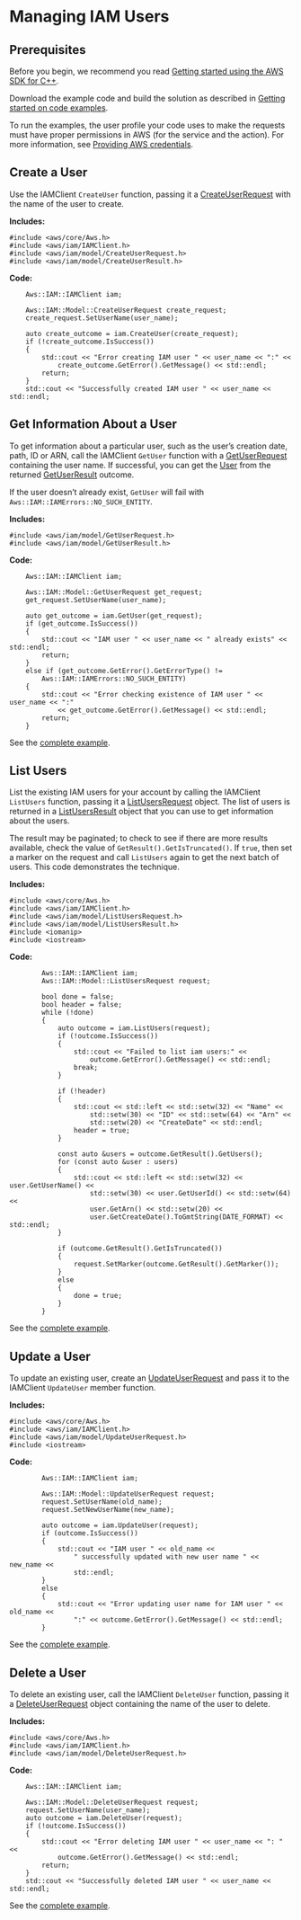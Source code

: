 # Managing IAM Users<a name="examples-iam-users"></a>

## Prerequisites<a name="codeExamplePrereq"></a>

Before you begin, we recommend you read [Getting started using the AWS SDK for C\+\+](getting-started.md)\. 

Download the example code and build the solution as described in [Getting started on code examples](getting-started-code-examples.md)\. 

To run the examples, the user profile your code uses to make the requests must have proper permissions in AWS \(for the service and the action\)\. For more information, see [Providing AWS credentials](credentials.md)\.

## Create a User<a name="create-a-user"></a>

Use the IAMClient `CreateUser` function, passing it a [CreateUserRequest](https://sdk.amazonaws.com/cpp/api/LATEST/class_aws_1_1_i_a_m_1_1_model_1_1_create_user_request.html) with the name of the user to create\.

 **Includes:** 

```
#include <aws/core/Aws.h>
#include <aws/iam/IAMClient.h>
#include <aws/iam/model/CreateUserRequest.h>
#include <aws/iam/model/CreateUserResult.h>
```

 **Code:** 

```
    Aws::IAM::IAMClient iam;
```

```
    Aws::IAM::Model::CreateUserRequest create_request;
    create_request.SetUserName(user_name);

    auto create_outcome = iam.CreateUser(create_request);
    if (!create_outcome.IsSuccess())
    {
        std::cout << "Error creating IAM user " << user_name << ":" <<
            create_outcome.GetError().GetMessage() << std::endl;
        return;
    }
    std::cout << "Successfully created IAM user " << user_name << std::endl;
```

## Get Information About a User<a name="get-information-about-a-user"></a>

To get information about a particular user, such as the user’s creation date, path, ID or ARN, call the IAMClient `GetUser` function with a [GetUserRequest](https://sdk.amazonaws.com/cpp/api/LATEST/class_aws_1_1_i_a_m_1_1_model_1_1_get_user_request.html) containing the user name\. If successful, you can get the [User](https://sdk.amazonaws.com/cpp/api/LATEST/class_aws_1_1_i_a_m_1_1_model_1_1_user.html) from the returned [GetUserResult](https://sdk.amazonaws.com/cpp/api/LATEST/class_aws_1_1_i_a_m_1_1_model_1_1_get_user_result.html) outcome\.

If the user doesn’t already exist, `GetUser` will fail with `Aws::IAM::IAMErrors::NO_SUCH_ENTITY`\.

 **Includes:** 

```
#include <aws/iam/model/GetUserRequest.h>
#include <aws/iam/model/GetUserResult.h>
```

 **Code:** 

```
    Aws::IAM::IAMClient iam;
```

```
    Aws::IAM::Model::GetUserRequest get_request;
    get_request.SetUserName(user_name);

    auto get_outcome = iam.GetUser(get_request);
    if (get_outcome.IsSuccess())
    {
        std::cout << "IAM user " << user_name << " already exists" << std::endl;
        return;
    }
    else if (get_outcome.GetError().GetErrorType() !=
        Aws::IAM::IAMErrors::NO_SUCH_ENTITY)
    {
        std::cout << "Error checking existence of IAM user " << user_name << ":"
            << get_outcome.GetError().GetMessage() << std::endl;
        return;
    }
```

See the [complete example](https://github.com/awsdocs/aws-doc-sdk-examples/tree/main/cpp/example_code/iam/create_user.cpp)\.

## List Users<a name="list-users"></a>

List the existing IAM users for your account by calling the IAMClient `ListUsers` function, passing it a [ListUsersRequest](https://sdk.amazonaws.com/cpp/api/LATEST/class_aws_1_1_i_a_m_1_1_model_1_1_list_users_request.html) object\. The list of users is returned in a [ListUsersResult](https://sdk.amazonaws.com/cpp/api/LATEST/class_aws_1_1_i_a_m_1_1_model_1_1_list_users_result.html) object that you can use to get information about the users\.

The result may be paginated; to check to see if there are more results available, check the value of `GetResult().GetIsTruncated()`\. If `true`, then set a marker on the request and call `ListUsers` again to get the next batch of users\. This code demonstrates the technique\.

 **Includes:** 

```
#include <aws/core/Aws.h>
#include <aws/iam/IAMClient.h>
#include <aws/iam/model/ListUsersRequest.h>
#include <aws/iam/model/ListUsersResult.h>
#include <iomanip>
#include <iostream>
```

 **Code:** 

```
        Aws::IAM::IAMClient iam;
        Aws::IAM::Model::ListUsersRequest request;

        bool done = false;
        bool header = false;
        while (!done)
        {
            auto outcome = iam.ListUsers(request);
            if (!outcome.IsSuccess())
            {
                std::cout << "Failed to list iam users:" <<
                    outcome.GetError().GetMessage() << std::endl;
                break;
            }

            if (!header)
            {
                std::cout << std::left << std::setw(32) << "Name" <<
                    std::setw(30) << "ID" << std::setw(64) << "Arn" <<
                    std::setw(20) << "CreateDate" << std::endl;
                header = true;
            }

            const auto &users = outcome.GetResult().GetUsers();
            for (const auto &user : users)
            {
                std::cout << std::left << std::setw(32) << user.GetUserName() <<
                    std::setw(30) << user.GetUserId() << std::setw(64) <<
                    user.GetArn() << std::setw(20) <<
                    user.GetCreateDate().ToGmtString(DATE_FORMAT) << std::endl;
            }

            if (outcome.GetResult().GetIsTruncated())
            {
                request.SetMarker(outcome.GetResult().GetMarker());
            }
            else
            {
                done = true;
            }
        }
```

See the [complete example](https://github.com/awsdocs/aws-doc-sdk-examples/tree/main/cpp/example_code/iam/list_users.cpp)\.

## Update a User<a name="update-a-user"></a>

To update an existing user, create an [UpdateUserRequest](https://sdk.amazonaws.com/cpp/api/LATEST/class_aws_1_1_i_a_m_1_1_model_1_1_update_user_request.html) and pass it to the IAMClient `UpdateUser` member function\.

 **Includes:** 

```
#include <aws/core/Aws.h>
#include <aws/iam/IAMClient.h>
#include <aws/iam/model/UpdateUserRequest.h>
#include <iostream>
```

 **Code:** 

```
        Aws::IAM::IAMClient iam;

        Aws::IAM::Model::UpdateUserRequest request;
        request.SetUserName(old_name);
        request.SetNewUserName(new_name);

        auto outcome = iam.UpdateUser(request);
        if (outcome.IsSuccess())
        {
            std::cout << "IAM user " << old_name <<
                " successfully updated with new user name " << new_name <<
                std::endl;
        }
        else
        {
            std::cout << "Error updating user name for IAM user " << old_name <<
                ":" << outcome.GetError().GetMessage() << std::endl;
        }
```

See the [complete example](https://github.com/awsdocs/aws-doc-sdk-examples/tree/main/cpp/example_code/iam/update_user.cpp)\.

## Delete a User<a name="delete-a-user"></a>

To delete an existing user, call the IAMClient `DeleteUser` function, passing it a [DeleteUserRequest](https://sdk.amazonaws.com/cpp/api/LATEST/class_aws_1_1_i_a_m_1_1_model_1_1_delete_user_request.html) object containing the name of the user to delete\.

 **Includes:** 

```
#include <aws/core/Aws.h>
#include <aws/iam/IAMClient.h>
#include <aws/iam/model/DeleteUserRequest.h>
```

 **Code:** 

```
    Aws::IAM::IAMClient iam;
```

```
    Aws::IAM::Model::DeleteUserRequest request;
    request.SetUserName(user_name);
    auto outcome = iam.DeleteUser(request);
    if (!outcome.IsSuccess())
    {
        std::cout << "Error deleting IAM user " << user_name << ": " <<
            outcome.GetError().GetMessage() << std::endl;
        return;
    }
    std::cout << "Successfully deleted IAM user " << user_name << std::endl;
```

See the [complete example](https://github.com/awsdocs/aws-doc-sdk-examples/tree/main/cpp/example_code/iam/delete_user.cpp)\.
